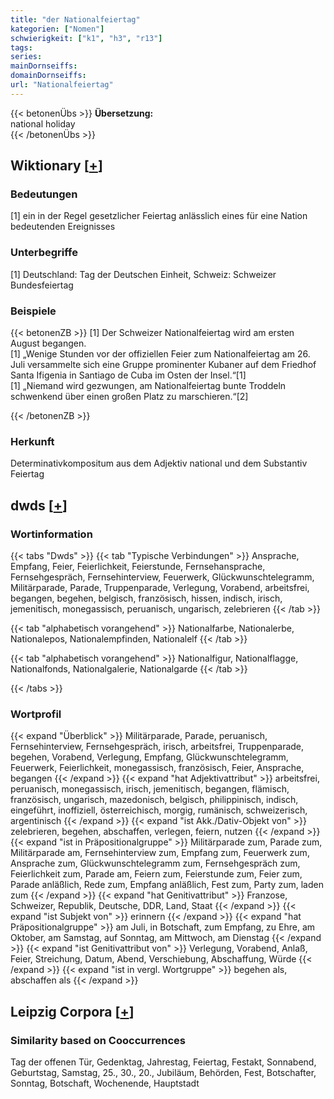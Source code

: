 ```yaml
---
title: "der Nationalfeiertag"
kategorien: ["Nomen"]
schwierigkeit: ["k1", "h3", "r13"]
tags:
series:
mainDornseiffs:
domainDornseiffs:
url: "Nationalfeiertag"
---
```


{{< betonenÜbs >}}
**Übersetzung:**  
national holiday  
{{< /betonenÜbs >}}

## Wiktionary [[+](https://de.wiktionary.org/wiki/Nationalfeiertag)]

### Bedeutungen
[1] ein in der Regel gesetzlicher Feiertag anlässlich eines für eine Nation bedeutenden Ereignisses  

### Unterbegriffe
[1] Deutschland: Tag der Deutschen Einheit, Schweiz: Schweizer Bundesfeiertag  

### Beispiele
{{< betonenZB >}}
[1] Der Schweizer Nationalfeiertag wird am ersten August begangen.  
[1] „Wenige Stunden vor der offiziellen Feier zum Nationalfeiertag am 26. Juli versammelte sich eine Gruppe prominenter Kubaner auf dem Friedhof Santa Ifigenia in Santiago de Cuba im Osten der Insel.“[1]  
[1] „Niemand wird gezwungen, am Nationalfeiertag bunte Troddeln schwenkend über einen großen Platz zu marschieren.“[2]  

{{< /betonenZB >}}
### Herkunft
Determinativkompositum aus dem Adjektiv national und dem Substantiv Feiertag  



## dwds [[+](https://www.dwds.de/wb/Nationalfeiertag)]

### Wortinformation
{{< tabs "Dwds" >}}
{{< tab "Typische Verbindungen" >}}
Ansprache, Empfang, Feier, Feierlichkeit, Feierstunde, Fernsehansprache, Fernsehgespräch, Fernsehinterview, Feuerwerk, Glückwunschtelegramm, Militärparade, Parade, Truppenparade, Verlegung, Vorabend, arbeitsfrei, begangen, begehen, belgisch, französisch, hissen, indisch, irisch, jemenitisch, monegassisch, peruanisch, ungarisch, zelebrieren
{{< /tab >}}

{{< tab "alphabetisch vorangehend" >}}
Nationalfarbe, Nationalerbe, Nationalepos, Nationalempfinden, Nationalelf
{{< /tab >}}

{{< tab "alphabetisch vorangehend" >}}
Nationalfigur, Nationalflagge, Nationalfonds, Nationalgalerie, Nationalgarde
{{< /tab >}}

{{< /tabs >}}

### Wortprofil
{{< expand "Überblick" >}} Militärparade, Parade, peruanisch, Fernsehinterview, Fernsehgespräch, irisch, arbeitsfrei, Truppenparade, begehen, Vorabend, Verlegung, Empfang, Glückwunschtelegramm, Feuerwerk, Feierlichkeit, monegassisch, französisch, Feier, Ansprache, begangen {{< /expand >}}
{{< expand "hat Adjektivattribut" >}} arbeitsfrei, peruanisch, monegassisch, irisch, jemenitisch, begangen, flämisch, französisch, ungarisch, mazedonisch, belgisch, philippinisch, indisch, eingeführt, inoffiziell, österreichisch, morgig, rumänisch, schweizerisch, argentinisch {{< /expand >}}
{{< expand "ist Akk./Dativ-Objekt von" >}} zelebrieren, begehen, abschaffen, verlegen, feiern, nutzen {{< /expand >}}
{{< expand "ist in Präpositionalgruppe" >}} Militärparade zum, Parade zum, Militärparade am, Fernsehinterview zum, Empfang zum, Feuerwerk zum, Ansprache zum, Glückwunschtelegramm zum, Fernsehgespräch zum, Feierlichkeit zum, Parade am, Feiern zum, Feierstunde zum, Feier zum, Parade anläßlich, Rede zum, Empfang anläßlich, Fest zum, Party zum, laden zum {{< /expand >}}
{{< expand "hat Genitivattribut" >}} Franzose, Schweizer, Republik, Deutsche, DDR, Land, Staat {{< /expand >}}
{{< expand "ist Subjekt von" >}} erinnern {{< /expand >}}
{{< expand "hat Präpositionalgruppe" >}} am Juli, in Botschaft, zum Empfang, zu Ehre, am Oktober, am Samstag, auf Sonntag, am Mittwoch, am Dienstag {{< /expand >}}
{{< expand "ist Genitivattribut von" >}} Verlegung, Vorabend, Anlaß, Feier, Streichung, Datum, Abend, Verschiebung, Abschaffung, Würde {{< /expand >}}
{{< expand "ist in vergl. Wortgruppe" >}} begehen als, abschaffen als {{< /expand >}}

## Leipzig Corpora [[+](https://corpora.uni-leipzig.de/en/res?word=Nationalfeiertag&corpusId=deu_newscrawl-public_2018)]


### Similarity based on Cooccurrences
Tag der offenen Tür, Gedenktag, Jahrestag, Feiertag, Festakt, Sonnabend, Geburtstag, Samstag, 25., 30., 20., Jubiläum, Behörden, Fest, Botschafter, Sonntag, Botschaft, Wochenende, Hauptstadt

